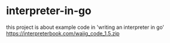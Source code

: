 # interpreter-in-go
this project is about example code in 'writing an interpreter in go' https://interpreterbook.com/waiig_code_1.5.zip
